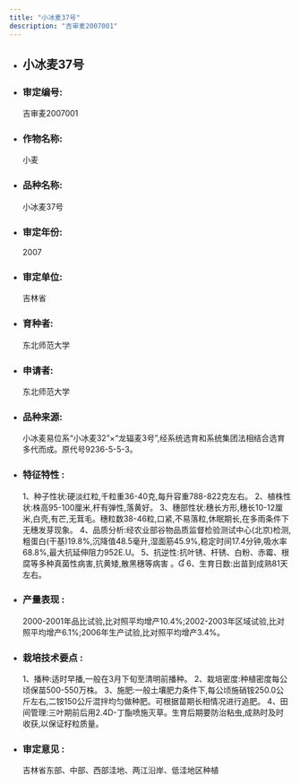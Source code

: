 ```yaml
---
title: "小冰麦37号"
description: "吉审麦2007001"
---
```

* ## 小冰麦37号
* ###  审定编号:  
   吉审麦2007001

*  ### 作物名称:  
   小麦

*   ###  品种名称: 
    小冰麦37号

*   ### 审定年份: 
    2007

*   ### 审定单位:  
    吉林省

*   ### 育种者:  
    东北师范大学

*   ### 申请者:  
    东北师范大学

*   ### 品种来源:  
    小冰麦易位系“小冰麦32”×“龙辐麦3号”,经系统选育和系统集团法相结合选育多代而成。原代号9236-5-5-3。

*   ### 特征特性 : 
    1、种子性状:硬淡红粒,千粒重36-40克,每升容重788-822克左右。
2、植株性状:株高95-100厘米,杆有弹性,落黄好。
3、穗部性状:穗长方形,穗长10-12厘米,白壳,有芒,无茸毛。穗粒数38-46粒,口紧,不易落粒,休眠期长,在多雨条件下无穗发芽现象。
4、品质分析:经农业部谷物品质监督检验测试中心(北京)检测,粗蛋白(干基)19.8%,沉降值48.5毫升,湿面筋45.9%,稳定时间17.4分钟,吸水率68.8%,最大抗延伸阻力952E.U。
5、抗逆性:抗叶锈、杆锈、白粉、赤霉、根腐等多种真菌性病害,抗黄矮,散黑穗等病害 。
6、生育日数:出苗到成熟81天左右。

*   ### 产量表现 : 
    2000-2001年品比试验,比对照平均增产10.4%;2002-2003年区域试验,比对照平均增产6.1%;2006年生产试验,比对照平均增产3.4%。

*   ### 栽培技术要点 : 
    1、播种:适时早播,一般在3月下旬至清明前播种。
2、栽培密度:种植密度每公顷保苗500-550万株。
3、施肥:一般土壤肥力条件下,每公顷施硝铵250.0公斤左右,二铵150公斤混拌均匀做种肥。可根据苗期长相情况进行追肥。
4、田间管理:三叶期前后用2.4D-丁酯喷施灭草。生育后期要防治粘虫,成熟时及时收获,以保证籽粒质量。

*   ### 审定意见 : 
    吉林省东部、中部、西部洼地、两江沿岸、低洼地区种植

